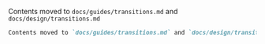 Contents moved to `docs/guides/transitions.md` and `docs/design/transitions.md`
````markdown
Contents moved to `docs/guides/transitions.md` and `docs/design/transitions.md`
````
